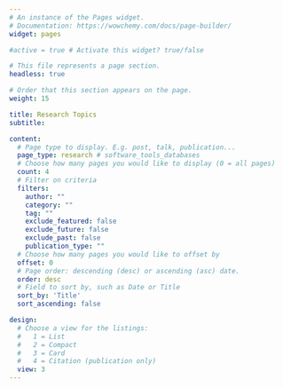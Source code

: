 ```yaml
---
# An instance of the Pages widget.
# Documentation: https://wowchemy.com/docs/page-builder/
widget: pages

#active = true # Activate this widget? true/false

# This file represents a page section.
headless: true

# Order that this section appears on the page.
weight: 15

title: Research Topics
subtitle:

content:
  # Page type to display. E.g. post, talk, publication...
  page_type: research # software_tools_databases
  # Choose how many pages you would like to display (0 = all pages)
  count: 4
  # Filter on criteria
  filters:
    author: ""
    category: ""
    tag: ""
    exclude_featured: false
    exclude_future: false
    exclude_past: false
    publication_type: ""
  # Choose how many pages you would like to offset by
  offset: 0
  # Page order: descending (desc) or ascending (asc) date.
  order: desc
  # Field to sort by, such as Date or Title
  sort_by: 'Title'
  sort_ascending: false

design:
  # Choose a view for the listings:
  #   1 = List
  #   2 = Compact
  #   3 = Card
  #   4 = Citation (publication only)
  view: 3
---
```


